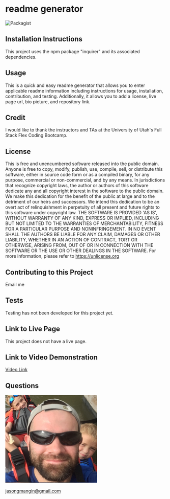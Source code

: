 # readme generator
![Packagist](https://img.shields.io/packagist/l/jollyrgr83/readme-generator)

## Installation Instructions
This project uses the npm package "inquirer" and its associated dependencies.

## Usage
This is a quick and easy readme generator that allows you to enter applicable readme information including instructions for usage, installation, contribution, and testing. Additionally, it allows you to add a license, live page url, bio picture, and repository link.

## Credit
I would like to thank the instructors and TAs at the University of Utah's Full Stack Flex Coding Bootcamp.

## License
This is free and unencumbered software released into the public domain.
Anyone is free to copy, modify, publish, use, compile, sell, or distribute this software, either in source code form or as a compiled binary, for any purpose, commercial or non-commercial, and by any means.
In jurisdictions that recognize copyright laws, the author or authors of this software dedicate any and all copyright interest in the software to the public domain. We make this dedication for the benefit of the public at large and to the detriment of our heirs and successors. We intend this dedication to be an overt act of relinquishment in perpetuity of all present and future rights to this software under copyright law.
THE SOFTWARE IS PROVIDED 'AS IS', WITHOUT WARRANTY OF ANY KIND, EXPRESS OR IMPLIED, INCLUDING BUT NOT LIMITED TO THE WARRANTIES OF MERCHANTABILITY, FITNESS FOR A PARTICULAR PURPOSE AND NONINFRINGEMENT. IN NO EVENT SHALL THE AUTHORS BE LIABLE FOR ANY CLAIM, DAMAGES OR OTHER LIABILITY, WHETHER IN AN ACTION OF CONTRACT, TORT OR OTHERWISE, ARISING FROM, OUT OF OR IN CONNECTION WITH THE SOFTWARE OR THE USE OR OTHER DEALINGS IN THE SOFTWARE.
For more information, please refer to <https://unlicense.org>

## Contributing to this Project
Email me

## Tests
Testing has not been developed for this project yet.

## Link to Live Page
This project does not have a live page.

## Link to Video Demonstration
[Video Link](https://drive.google.com/file/d/1A9yPbqY4k65eepAbYXLB3yz_Qj0Qc0hN/view?usp=sharing)

## Questions
![Jason Mangin](./assets/images/bio.png)


[jasongmangin@gmail.com](mailto:jasongmangin@gmail.com)
